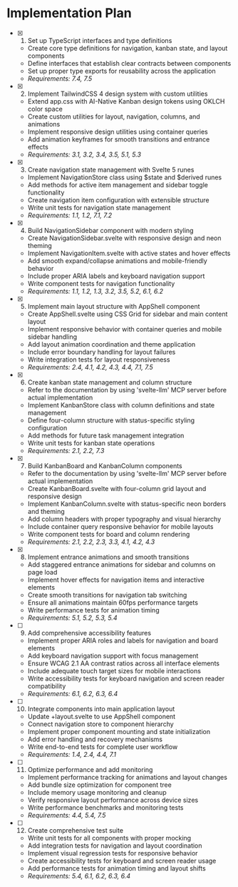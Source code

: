 # Implementation Plan

- [x] 1. Set up TypeScript interfaces and type definitions
  - Create core type definitions for navigation, kanban state, and layout components
  - Define interfaces that establish clear contracts between components
  - Set up proper type exports for reusability across the application
  - _Requirements: 7.4, 7.5_

- [x] 2. Implement TailwindCSS 4 design system with custom utilities
  - Extend app.css with AI-Native Kanban design tokens using OKLCH color space
  - Create custom utilities for layout, navigation, columns, and animations
  - Implement responsive design utilities using container queries
  - Add animation keyframes for smooth transitions and entrance effects
  - _Requirements: 3.1, 3.2, 3.4, 3.5, 5.1, 5.3_

- [x] 3. Create navigation state management with Svelte 5 runes
  - Implement NavigationStore class using $state and $derived runes
  - Add methods for active item management and sidebar toggle functionality
  - Create navigation item configuration with extensible structure
  - Write unit tests for navigation state management
  - _Requirements: 1.1, 1.2, 7.1, 7.2_

- [x] 4. Build NavigationSidebar component with modern styling
  - Create NavigationSidebar.svelte with responsive design and neon theming
  - Implement NavigationItem.svelte with active states and hover effects
  - Add smooth expand/collapse animations and mobile-friendly behavior
  - Include proper ARIA labels and keyboard navigation support
  - Write component tests for navigation functionality
  - _Requirements: 1.1, 1.2, 1.3, 3.2, 3.5, 5.2, 6.1, 6.2_

- [x] 5. Implement main layout structure with AppShell component
  - Create AppShell.svelte using CSS Grid for sidebar and main content layout
  - Implement responsive behavior with container queries and mobile sidebar handling
  - Add layout animation coordination and theme application
  - Include error boundary handling for layout failures
  - Write integration tests for layout responsiveness
  - _Requirements: 2.4, 4.1, 4.2, 4.3, 4.4, 7.1, 7.5_

- [x] 6. Create kanban state management and column structure
  - Refer to the documentation by using 'svelte-llm' MCP server before actual implementation
  - Implement KanbanStore class with column definitions and state management
  - Define four-column structure with status-specific styling configuration
  - Add methods for future task management integration
  - Write unit tests for kanban state operations
  - _Requirements: 2.1, 2.2, 7.3_

- [x] 7. Build KanbanBoard and KanbanColumn components
  - Refer to the documentation by using 'svelte-llm' MCP server before actual implementation
  - Create KanbanBoard.svelte with four-column grid layout and responsive design
  - Implement KanbanColumn.svelte with status-specific neon borders and theming
  - Add column headers with proper typography and visual hierarchy
  - Include container query responsive behavior for mobile layouts
  - Write component tests for board and column rendering
  - _Requirements: 2.1, 2.2, 2.3, 3.3, 4.1, 4.2, 4.3_

- [x] 8. Implement entrance animations and smooth transitions
  - Add staggered entrance animations for sidebar and columns on page load
  - Implement hover effects for navigation items and interactive elements
  - Create smooth transitions for navigation tab switching
  - Ensure all animations maintain 60fps performance targets
  - Write performance tests for animation timing
  - _Requirements: 5.1, 5.2, 5.3, 5.4_

- [ ] 9. Add comprehensive accessibility features
  - Implement proper ARIA roles and labels for navigation and board elements
  - Add keyboard navigation support with focus management
  - Ensure WCAG 2.1 AA contrast ratios across all interface elements
  - Include adequate touch target sizes for mobile interactions
  - Write accessibility tests for keyboard navigation and screen reader compatibility
  - _Requirements: 6.1, 6.2, 6.3, 6.4_

- [ ] 10. Integrate components into main application layout
  - Update +layout.svelte to use AppShell component
  - Connect navigation store to component hierarchy
  - Implement proper component mounting and state initialization
  - Add error handling and recovery mechanisms
  - Write end-to-end tests for complete user workflow
  - _Requirements: 1.4, 2.4, 4.4, 7.1_

- [ ] 11. Optimize performance and add monitoring
  - Implement performance tracking for animations and layout changes
  - Add bundle size optimization for component tree
  - Include memory usage monitoring and cleanup
  - Verify responsive layout performance across device sizes
  - Write performance benchmarks and monitoring tests
  - _Requirements: 4.4, 5.4, 7.5_

- [ ] 12. Create comprehensive test suite
  - Write unit tests for all components with proper mocking
  - Add integration tests for navigation and layout coordination
  - Implement visual regression tests for responsive behavior
  - Create accessibility tests for keyboard and screen reader usage
  - Add performance tests for animation timing and layout shifts
  - _Requirements: 5.4, 6.1, 6.2, 6.3, 6.4_
